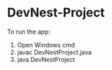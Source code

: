 # DevNest-Project

To run the app:
  1. Open Windows cmd
  2. javac DevNestProject.java
  3. java DevNestProject
